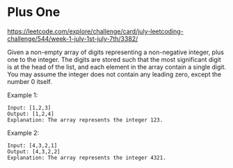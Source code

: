 # Plus One

https://leetcode.com/explore/challenge/card/july-leetcoding-challenge/544/week-1-july-1st-july-7th/3382/

Given a non-empty array of digits representing a non-negative integer, plus one
to the integer. The digits are stored such that the most significant digit is at
the head of the list, and each element in the array contain a single digit. You
may assume the integer does not contain any leading zero, except the number 0
itself.

Example 1:

```
Input: [1,2,3]
Output: [1,2,4]
Explanation: The array represents the integer 123.
```

Example 2:

```
Input: [4,3,2,1]
Output: [4,3,2,2]
Explanation: The array represents the integer 4321.
```
